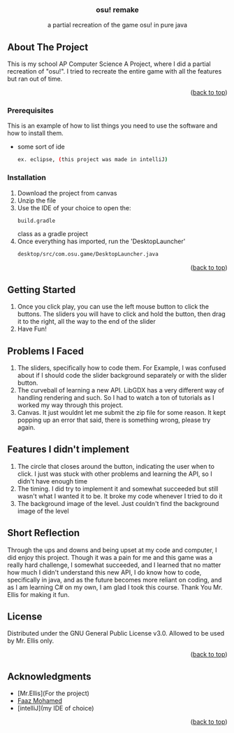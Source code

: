 <h3 align="center">osu! remake</h3>

  <p align="center">
    a partial recreation of the game osu! in pure java
  </p>




<!-- ABOUT THE PROJECT -->
## About The Project

This is my school AP Computer Science A Project, where I did a partial recreation of "osu!". I tried to recreate the entire game with all the features but ran out of time.

<p align="right">(<a href="#readme-top">back to top</a>)</p>

### Prerequisites

This is an example of how to list things you need to use the software and how to install them.
* some sort of ide
  ```sh
  ex. eclipse, (this project was made in intelliJ)
  ```

### Installation

1. Download the project from canvas
2. Unzip the file
3. Use the IDE of your choice to open the:
   ```sh
   build.gradle
   ```
   class as a gradle project
4. Once everything has imported, run the 'DesktopLauncher'
   ```sh
   desktop/src/com.osu.game/DesktopLauncher.java
   ```

<p align="right">(<a href="#readme-top">back to top</a>)</p>


<!-- Getting Started -->
## Getting Started
1. Once you click play, you can use the left mouse button to click the buttons. The sliders you will have to click and hold the button, then drag it to the right, all the way to the end of the slider
2. Have Fun!


<!-- Problems I Faced -->
## Problems I Faced
1. The sliders, specifically how to code them. For Example, I was confused about if I should code the slider background separately or with the slider button.
2. The curveball of learning a new API. LibGDX has a very different way of handling rendering and such. So I had to watch a ton of tutorials as I worked my way through this project.
3. Canvas. It just wouldnt let me submit the zip file for some reason. It kept popping up an error that said, there is something wrong, please try again. 

<!-- Features I didn't implement -->
## Features I didn't implement
1. The circle that closes around the button, indicating the user when to click. I just was stuck with other problems and learning the API, so I didn't have enough time
2. The timing. I did try to implement it and somewhat succeeded but still wasn't what I wanted it to be. It broke my code whenever I tried to do it
3. The background image of the level. Just couldn't find the background image of the level

<!-- Short Reflection -->
## Short Reflection
Through the ups and downs and being upset at my code and computer, I did enjoy this project. Though it was a pain for me and this game was a really hard challenge, I somewhat succeeded, and I learned that no matter how much I didn't understand this new API, I do know how to code, specifically in java, and as the future becomes more reliant on coding, and as I am learning C# on my own, I am glad I took this course. Thank You Mr. Ellis for making it fun. 
<!-- LICENSE -->
## License

Distributed under the GNU General Public License v3.0. 
Allowed to be used by Mr. Ellis only.

<p align="right">(<a href="#readme-top">back to top</a>)</p>



<!-- ACKNOWLEDGMENTS -->
## Acknowledgments

* [Mr.Ellis](For the project)
* [Faaz Mohamed](Author)
* [intelliJ](my IDE of choice)

<p align="right">(<a href="#readme-top">back to top</a>)</p>



<!-- MARKDOWN LINKS & IMAGES -->
<!-- https://www.markdownguide.org/basic-syntax/#reference-style-links -->
[contributors-shield]: https://img.shields.io/github/contributors/github_username/repo_name.svg?style=for-the-badge
[contributors-url]: https://github.com/github_username/repo_name/graphs/contributors
[forks-shield]: https://img.shields.io/github/forks/github_username/repo_name.svg?style=for-the-badge
[forks-url]: https://github.com/github_username/repo_name/network/members
[stars-shield]: https://img.shields.io/github/stars/github_username/repo_name.svg?style=for-the-badge
[stars-url]: https://github.com/github_username/repo_name/stargazers
[issues-shield]: https://img.shields.io/github/issues/github_username/repo_name.svg?style=for-the-badge
[issues-url]: https://github.com/github_username/repo_name/issues
[license-shield]: https://img.shields.io/github/license/github_username/repo_name.svg?style=for-the-badge
[license-url]: https://github.com/github_username/repo_name/blob/master/LICENSE.txt
[linkedin-shield]: https://img.shields.io/badge/-LinkedIn-black.svg?style=for-the-badge&logo=linkedin&colorB=555
[linkedin-url]: https://linkedin.com/in/linkedin_username
[product-screenshot]: images/screenshot.png
[Next.js]: https://img.shields.io/badge/next.js-000000?style=for-the-badge&logo=nextdotjs&logoColor=white
[Next-url]: https://nextjs.org/
[React.js]: https://img.shields.io/badge/React-20232A?style=for-the-badge&logo=react&logoColor=61DAFB
[React-url]: https://reactjs.org/
[Vue.js]: https://img.shields.io/badge/Vue.js-35495E?style=for-the-badge&logo=vuedotjs&logoColor=4FC08D
[Vue-url]: https://vuejs.org/
[Angular.io]: https://img.shields.io/badge/Angular-DD0031?style=for-the-badge&logo=angular&logoColor=white
[Angular-url]: https://angular.io/
[Svelte.dev]: https://img.shields.io/badge/Svelte-4A4A55?style=for-the-badge&logo=svelte&logoColor=FF3E00
[Svelte-url]: https://svelte.dev/
[Laravel.com]: https://img.shields.io/badge/Laravel-FF2D20?style=for-the-badge&logo=laravel&logoColor=white
[Laravel-url]: https://laravel.com
[Bootstrap.com]: https://img.shields.io/badge/Bootstrap-563D7C?style=for-the-badge&logo=bootstrap&logoColor=white
[Bootstrap-url]: https://getbootstrap.com
[JQuery.com]: https://img.shields.io/badge/jQuery-0769AD?style=for-the-badge&logo=jquery&logoColor=white
[JQuery-url]: https://jquery.com 
